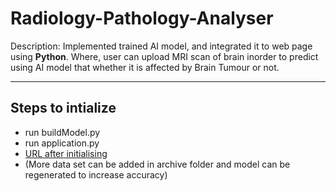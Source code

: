 # Radiology-Pathology-Analyser

Description: Implemented trained AI model, and integrated it to web page using **Python**. Where, user can upload MRI scan of brain inorder to predict using AI model that whether it is affected by Brain Tumour or not.

----

## Steps to intialize
- run buildModel.py
- run application.py
- [URL after initialising](https://link-url-here.org](http://127.0.0.1:5000/))
- (More data set can be added in archive folder and model can be regenerated to increase accuracy)
